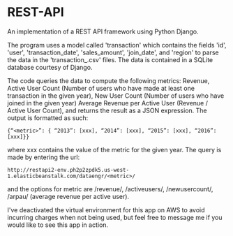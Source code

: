 # REST-API
An implementation of a REST API framework using Python Django.

The program uses a model called 'transaction' which contains the fields 'id', 'user', 'transaction_date', 'sales_amount', 'join_date', and 'region' to parse the data in the 'transaction_.csv' files. The data is contained in a SQLite database courtesy of Django.

The code queries the data to compute the following metrics: Revenue, Active User Count (Number of users who have made at least one transaction in the given year), New User Count (Number of users who have joined in the given year) Average Revenue per Active User (Revenue / Active User Count), and returns the result as a JSON expression. The output is formatted as such:

    {“<metric>”: { “2013”: [xxx], “2014”: [xxx], “2015”: [xxx], “2016”: [xxx]}}
where xxx contains the value of the metric for the given year. The query is made by entering the url:

    http://restapi2-env.ph2p2zpdk5.us-west-1.elasticbeanstalk.com/dataengr/<metric>/
and the options for metric are /revenue/, /activeusers/, /newusercount/, /arpau/ (average revenue per active user).

I've deactivated the virtual environment for this app on AWS to avoid incurring charges when not being used, but feel free to message me if you would like to see this app in action.
